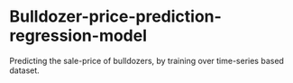 # Bulldozer-price-prediction-regression-model
Predicting the sale-price of bulldozers, by training over time-series based dataset.
